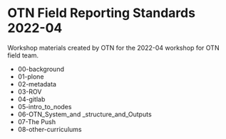 # OTN Field Reporting Standards 2022-04
Workshop materials created by OTN for the 2022-04 workshop for OTN field team.

- 00-background
- 01-plone
- 02-metadata
- 03-ROV
- 04-gitlab
- 05-intro_to_nodes
- 06-OTN_System_and _structure_and_Outputs
- 07-The Push
- 08-other-curriculums